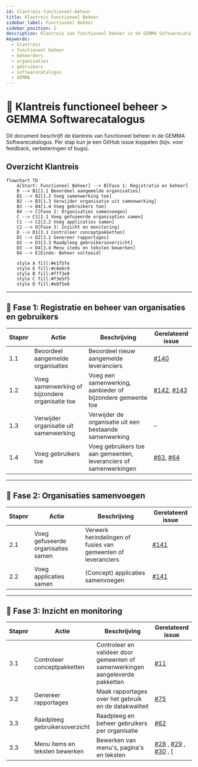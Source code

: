 ```yaml
---
id: klantreis-functioneel-beheer
title: Klantreis Functioneel Beheer
sidebar_label: Functioneel Beheer
sidebar_position: 2
description: Klantreis van functioneel beheer in de GEMMA Softwarecatalogus
keywords:
  - klantreis
  - functioneel beheer
  - beheerders
  - organisaties
  - gebruikers
  - softwarecatalogus
  - GEMMA
---
```


# 🧭 Klantreis functioneel beheer > GEMMA Softwarecatalogus

Dit document beschrijft de klantreis van functioneel beheer in de GEMMA Softwarecatalogus. Per stap kun je een GitHub issue koppelen (bijv. voor feedback, verbeteringen of bugs).

## Overzicht Klantreis

```mermaid
flowchart TD
    A[Start: Functioneel Beheer] --> B[Fase 1: Registratie en beheer]
    B --> B1[1.1 Beoordeel aangemelde organisaties]
    B1 --> B2[1.2 Voeg samenwerking toe]
    B2 --> B3[1.3 Verwijder organisatie uit samenwerking]
    B3 --> B4[1.4 Voeg gebruikers toe]
    B4 --> C[Fase 2: Organisaties samenvoegen]
    C --> C1[2.1 Voeg gefuseerde organisaties samen]
    C1 --> C2[2.2 Voeg applicaties samen]
    C2 --> D[Fase 3: Inzicht en monitoring]
    D --> D1[3.1 Controleer conceptpakketten]
    D1 --> D2[3.2 Genereer rapportages]
    D2 --> D3[3.3 Raadpleeg gebruikersoverzicht]
    D3 --> D4[3.4 Menu items en teksten bewerken]
    D4 --> E[Einde: Beheer voltooid]
    
    style A fill:#e1f5fe
    style E fill:#c8e6c9
    style B fill:#fff3e0
    style C fill:#f3e5f5
    style D fill:#e8f5e8
```

---

## 🔹 Fase 1: Registratie en beheer van organisaties en gebruikers

| Stapnr | Actie                              | Beschrijving                                                      | Gerelateerd issue |
|--------|------------------------------------|-------------------------------------------------------------------|-------------------|
| 1.1    | Beoordeel aangemelde organisaties  | Beoordeel nieuw aangemelde leveranciers                          | [#140](https://github.com/VNG-Realisatie/Softwarecatalogus/issues/140) |
| 1.2    | Voeg samenwerking of bijzondere organisatie toe | Voeg een samenwerking, aanbieder of bijzondere gemeente toe     | [#142](https://github.com/VNG-Realisatie/Softwarecatalogus/issues/142), [#143](https://github.com/VNG-Realisatie/Softwarecatalogus/issues/143) |
| 1.3    | Verwijder organisatie uit samenwerking | Verwijder de organisatie uit een bestaande samenwerking         | – |
| 1.4    | Voeg gebruikers toe                | Voeg gebruikers toe aan gemeenten, leveranciers of samenwerkingen | [#63](https://github.com/VNG-Realisatie/Softwarecatalogus/issues/63), [#64](https://github.com/VNG-Realisatie/Softwarecatalogus/issues/64) |

---

## 🔹 Fase 2: Organisaties samenvoegen

| Stapnr | Actie                              | Beschrijving                                                    | Gerelateerd issue |
|--------|------------------------------------|-----------------------------------------------------------------|-------------------|
| 2.1    | Voeg gefuseerde organisaties samen | Verwerk herindelingen of fusies van gemeenten of leveranciers   | [#141](https://github.com/VNG-Realisatie/Softwarecatalogus/issues/141) |
| 2.2    | Voeg applicaties samen | (Concept) applicaties samenvoegen   | [#141](https://github.com/VNG-Realisatie/Softwarecatalogus/issues/141) |

---

## 🔹 Fase 3: Inzicht en monitoring

| Stapnr | Actie                              | Beschrijving                                                      | Gerelateerd issue |
|--------|------------------------------------|-------------------------------------------------------------------|-------------------|
| 3.1    | Controleer conceptpakketten        | Controleer en valideer door gemeenten of samenwerkingen aangeleverde pakketten  | [#11](https://github.com/VNG-Realisatie/Softwarecatalogus/issues/11) |
| 3.2    | Genereer rapportages               | Maak rapportages over het gebruik en de datakwaliteit            | [#75](https://github.com/VNG-Realisatie/Softwarecatalogus/issues/75) |
| 3.3    | Raadpleeg gebruikersoverzicht      | Raadpleeg en beheer gebruikers per organisatie                   | [#62](https://github.com/VNG-Realisatie/Softwarecatalogus/issues/62) |
| 3.3    | Menu items en teksten bewerken    | Bewerken van menu's, pagina's en teksten  | [#28](https://github.com/VNG-Realisatie/Softwarecatalogus/issues/28) , [#29](https://github.com/VNG-Realisatie/Softwarecatalogus/issues/29) , [#30](https://github.com/VNG-Realisatie/Softwarecatalogus/issues/30) , [ |
